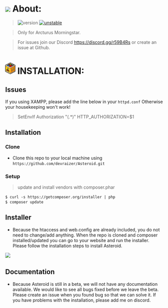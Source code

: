 

# <img src="https://habborator.org/archive/icons/medium/go_arrow.gif"> About:


> ![version](https://img.shields.io/badge/beta-0.1.1--dev-green?logo=appveyor&style=flat-square) [![unstable](https://img.shields.io/badge/stability-unstable-red?logo=appveyor&style=flat-square)](http://github.com/badges/stability-badges)

> Only for Arcturus Morningstar.

> For issues join our Discord https://discord.gg/r59B4Rs or create an issue at Github.

# <img src="https://raw.githubusercontent.com/Wulles/eyethatseeseverything/master/pwrup_pins.gif"> INSTALLATION:

## Issues

If you using XAMPP, please add the line below in your ``httpd.conf``
Otherwise your housekeeping won't work!

> SetEnvIf Authorization "(.*)" HTTP_AUTHORIZATION=$1

## Installation

### Clone

- Clone this repo to your local machine using `https://github.com/devraizer/Asteroid.git`

### Setup

> update and install vendors with composer.phar

```shell
$ curl -s https://getcomposer.org/installer | php
$ composer update
```

## Installer

- Because the htaccess and web.config are already included, you do not need to change/add anything. When the repo is cloned and composer installed/updated you can go to your website and run the installer. Please follow the installation steps to install Asteroid.

![](https://i.gyazo.com/375ef46231c76a490a44142f1475d18b.gif)

## Documentation

- Because Asteroid is still in a beta, we will not have any documentation available. We would like to see all bugs fixed before we leave the beta. Please create an issue when you found bug so that we can solve it. If you have problems with the installation, please add me on discord.
